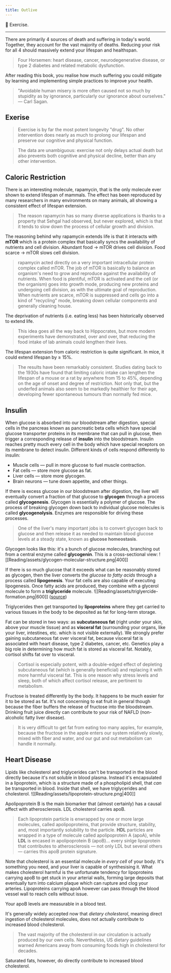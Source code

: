 ```yaml
---
title: Outlive
---
```


💎 Exercise.

---
There are primarily 4 sources of death and suffering in today's world. Together, they account for the vast majority of deaths. Reducing your risk for all 4 should massively extend your lifespan and healthspan.
> Four Horsemen: heart disease, cancer, neurodegenerative disease, or type 2 diabetes and related metabolic dysfunction.

After reading this book, you realise how much suffering you could mitigate by learning and implementing simple practices to improve your health.
> "Avoidable human misery is more often caused not so much by stupidity as by ignorance, particularly our ignorance about ourselves." — Carl Sagan.

## Exerise
> Exercise is by far the most potent longevity "drug". No other intervention does nearly as much to prolong our lifespan and preserve our cognitive and physical function.

> The data are unambiguous: exercise not only delays actual death but also prevents both cognitive and physical decline, better than any other intervention.

## Caloric Restriction
There is an interesting molecule, rapamycin, that is the only molecule ever shown to extend lifespan of mammals. The effect has been reproduced by many researchers in many environments on many animals, all showing a consistent effect of lifespan extension.
> The reason rapamycin has so many diverse applications is thanks to a property that Sehgal had observed, but never explored, which is that it tends to slow down the process of cellular growth and division.

The reasoning behind why rapamycin extends life is that it interacts with **mTOR** which is a protein complex that basically syncs the availability of nutrients and cell division. Abundant food → mTOR drives cell division. Food scarce → mTOR slows cell division.
> rapamycin acted directly on a very important intracellular protein complex called mTOR. The job of mTOR is basically to balance an organism's need to grow and reproduce against the availability of nutrients. When food is plentiful, mTOR is activated and the cell (or the organism) goes into growth mode, producing new proteins and undergoing cell division, as with the ultimate goal of reproduction. When nutrients are scarce, mTOR is suppressed and cells go into a kind of "recycling" mode, breaking down cellular components and generally cleaning house.

The deprivation of nutrients (i.e. eating less) has been historically observed to extend life.
> This idea goes all the way back to Hippocrates, but more modern experiments have demonstrated, over and over, that reducing the food intake of lab animals could lengthen their lives.

The lifespan extension from caloric restriction is quite significant. In mice, it could extend lifespan by ≥ 15%.
> The results have been remarkably consistent. Studies dating back to the 1930s have found that limiting caloric intake can lengthen the lifespan of a mouse or a rat by anywhere from 15 to 45%, depending on the age of onset and degree of restriction. Not only that, but the underfed animals also seem to be markedly healthier for their age, developing fewer spontaneous tumours than normally fed mice.

## Insulin
When glucose is absorbed into our bloodstream after digestion, special cells in the pancreas known as pancreatic beta cells which have special glucose transporter proteins in its membrane that can pull in glucose, then trigger a corresponding release of **insulin** into the bloodstream. Insulin reaches pretty much every cell in the body which have special receptors on its membrane to detect insulin. Different kinds of cells respond differently to insulin:
- Muscle cells — pull in more glucose to fuel muscle contraction.
- Fat cells — store more glucose as fat.
- Liver cells — store more glycogen.
- Brain neurons — tune down appetite, and other things.

If there is excess glucose in our bloodstream after digestion, the liver will eventually convert a fraction of that glucose to **glycogen** through a process called **glycogenesis**. Glycogen is essentially a polymer of glucose. The process of breaking glycogen down back to individual glucose molecules is called **glycogenolysis**. Enzymes are responsible for driving these processes.
> One of the liver's many important jobs is to convert glycogen back to glucose and then release it as needed to maintain blood glucose levels at a steady state, known as **glucose homeostasis**.

Glycogen looks like this: it's a bunch of glucose molecules, branching out from a central enzyme called **glycogenin**. This is a cross-sectional view:
![[Reading/assets/glycogen-molecular-structure.png|400]]

If there is so much glucose that it exceeds what can be reasonably stored as glycogen, then the liver converts the *glucose to fatty acids* through a process called **lipogenesis**. Your fat cells are also capable of executing lipogenesis. Once fatty acids are produced, they combine with a glycerol molecule to form a **triglyceride** molecule.
![[Reading/assets/triglyercide-formation.png|600]]
([source](https://ib.bioninja.com.au/standard-level/topic-2-molecular-biology/23-carbohydrates-and-lipids/triglycerides.html))

Triglycerides then get transported by **lipoproteins** where they get carried to various tissues in the body to be deposited as fat for long-term storage.

Fat can be stored in two ways: as **subcutaneous fat** (right under your skin, above your muscle tissue) and as **visceral fat** (surrounding your organs, like your liver, intestines, etc. which is not visible externally). We strongly prefer gaining subcutaneous fat over visceral fat, because visceral fat is associated with heart disease, type 2 diabetes, cancer, etc. Genetics play a big role in determining how much fat is stored as visceral fat. Notably, cortisol shifts fat over to visceral. 
> Cortisol is especially potent, with a double-edged effect of depleting subcutaneous fat (which is generally beneficial) and replacing it with more harmful visceral fat. This is one reason why stress levels and sleep, both of which affect cortisol release, are pertinent to metabolism.

Fructose is treated differently by the body. It happens to be much easier for it to be stored as fat. It's not concerning to eat fruit in general though because the fiber buffers the release of fructose into the bloodstream. Drinking fruit juice directly can contribute to your risk of NAFLD (non-alcoholic fatty liver disease).
> It is very difficult to get fat from eating too many apples, for example, because the fructose in the apple enters our system relatively slowly, mixed with fiber and water, and our gut and out metabolism can handle it normally.

## Heart Disease
Lipids like cholesterol and triglycerides can't be transported in the blood directly because it's not soluble in blood plasma. Instead it's encapsulated in a lipoprotein, which is a structure made of a phospholipid shell, that *can* be transported in blood. Inside that shell, we have triglycerides and cholesterol.
![[Reading/assets/lipoprotein-structure.png|400]]

Apolipoprotein B is the main biomarker that (almost certainly) has a causal effect with atherosclerosis. LDL cholesterol carries apoB.
> Each lipoprotein particle is enwrapped by one or more large molecules, called apolipoproteins, that provide structure, stability, and, most importantly solubility to the particle. **HDL** particles are wrapped in a type of molecule called apolipoprotein A (apoA), while **LDL** is encased in apolipoprotein B (apoB)... every sinlge lipoprotein that contributes to atherosclerosis — not only LDL but several others — carries this apoB protein signature.

Note that cholesterol is an essential molecule in *every cell* of your body. It's something you need, and your liver is capable of synthesising it. What makes cholesterol harmful is the unfortunate tendency for lipoproteins carrying apoB to get stuck in your arterial walls, forming large deposits that eventually turn into calcium plaque which can rupture and clog your arteries. Lipoproteins carrying apoA however can pass through the blood vessel wall to reach cells without issue.

Your apoB levels are measurable in a blood test.

It's generally widely accepted now that *dietary cholesterol*, meaning direct ingestion of cholesterol molecules, does not actually contribute to increased blood cholesterol. 
> The vast majority of the cholesterol in our circulation is actually produced by our own cells. Nevertheless, US dietary guidelines warned Americans away from consuming foods high in cholesterol for decades.

Saturated fats, however, do directly contribute to increased blood cholesterol.
